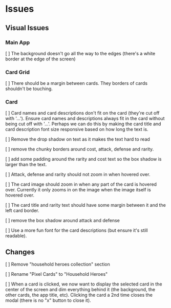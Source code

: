 # Issues

## Visual Issues

### Main App

[ ] The background doesn't go all the way to the edges (there's a white border at the edge of the screen)

### Card Grid

[ ] There should be a margin between cards. They borders of cards shouldn't be touching.

### Card

[ ] Card names and card descriptions don't fit on the card (they're cut off with '...'). Ensure card
names and descriptions always fit in the card without being cut off with '...'. Perhaps we can
do this by making the card title and card description font size responsive based on how long the
text is.

[ ] Remove the drop shadow on text as it makes the text hard to read

[ ] remove the chunky borders around cost, attack, defense and rarity.

[ ] add some padding around the rarity and cost text so the box shadow is larger than the text.

[ ] Attack, defense and rarity should not zoom in when hovered over.

[ ] The card image should zoom in when any part of the card is hovered over. Currently it only
zooms in on the image when the image itself is hovered over.

[ ] The card title and rarity text should have some margin between it and the left card border.

[ ] remove the box shadow around attack and defense

[ ] Use a more fun font for the card descriptions (but ensure it's still readable).

## Changes

[ ] Remove "household heroes collection" section

[ ] Rename "Pixel Cards" to "Household Heroes"

[ ] When a card is clicked, we now want to display the selected card in the center of the screen
and dim everything behind it (the background, the other cards, the app title, etc). Clicking the
card a 2nd time closes the modal (there is no "x" button to close it).
